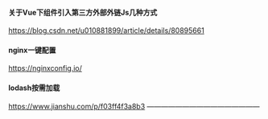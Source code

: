 #### 关于Vue下组件引入第三方外部外链Js几种方式

<https://blog.csdn.net/u010881899/article/details/80895661>

#### nginx一键配置

<https://nginxconfig.io/>

#### lodash按需加载

<https://www.jianshu.com/p/f03ff4f3a8b3>
————————————————
